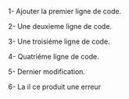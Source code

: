 1- Ajouter la premier ligne de code.

2- Une deuxieme ligne de code.

3- Une troisiéme ligne de code.

4- Quatriéme ligne de code.

5- Dernier modification.

6- La il ce produit une erreur
